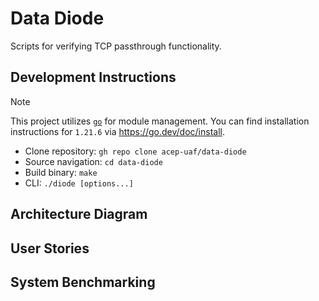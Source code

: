 # Data Diode
Scripts for verifying TCP passthrough functionality.

## Development Instructions

> [!NOTE]
> This project utilizes [`go`](https://go.dev/) for module management.
> You can find installation instructions for `1.21.6` via https://go.dev/doc/install.

- Clone repository: `gh repo clone acep-uaf/data-diode`
- Source navigation: `cd data-diode`
- Build binary: `make`
- CLI: `./diode [options...]`

## Architecture Diagram

## User Stories

## System Benchmarking
